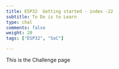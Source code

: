 ```yaml
---
title: ESP32  Getting started - index -22
subtitle: To Do is to Learn
type: chal
comments: false
weight: 20
tags: ["ESP32", "SoC"]

---
```

This is the Challenge page
